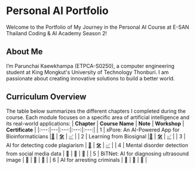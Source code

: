 # Personal AI Portfolio

Welcome to the Portfolio of My Journey in the Personal AI Course at E-SAN Thailand Coding & AI Academy Season 2!

## About Me

I’m Parunchai Kaewkhampa (ETPCA-S0250), a computer engineering student at King Mongkut's University of Technology Thonburi. I am passionate about creating innovative solutions to build a better world.

## Curriculum Overview

The table below summarizes the different chapters I completed during the course. Each module focuses on a specific area of artificial intelligence and its real-world applications:
| **Chapter** | **Course Name** | **Note** | **Workshop** | **Certificate** |
|:---:|---|:---:|:---:|:---:|
| 1 | xPore: An AI-Powered App for Bioinformaticians |[📝](/Course_Collection/01_xPore/Note.md) | [🛠️](/Course_Collection/01_xPore/Workshop/GMM.ipynb) | [✅](https://powerclass.org/tutor-certificate-3/?cert_hash=c9fe6b2c632c15c6) |
| 2 | Learning from Biosignal |[📝](/Course_Collection/02_Biosignal/Note.md) | [🛠️](/Course_Collection/02_Biosignal/Workshop/model.py) | [✅](https://powerclass.org/tutor-certificate-3/?cert_hash=c2cea8765af73296) |
| 3 | AI for detecting code plagiarism | [📝](/Course_Collection/03_CodeClone/Note.md) | [🛠️](/Course_Collection/03_CodeClone/Workshop/PMU_B_CodingAI_CodeCloneDetection_Workshop.ipynb) | [✅](https://powerclass.org/tutor-certificate-3/?cert_hash=2eea07a00ca7f4c3) |
| 4 | Mental disorder detection from social media data | 🔄 | 🔄 | 🔄 |
| 5 | BiTNet: AI for diagnosing ultrasound image | 🔄 | 🔄 | 🔄 |
| 6 | AI for arresting criminals | 🔄 | 🔄 | 🔄 |

